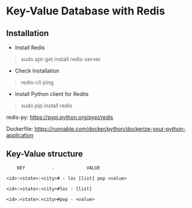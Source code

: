 # Key-Value Database with Redis

## Installation

- Install Redis 
> sudo apt-get install redis-server 

- Check Installation
> redis-cli ping

- Install Python client for Redits 
> sudo pip install redis

redis-py: https://pypi.python.org/pypi/redis 

Dockerfile: https://runnable.com/docker/python/dockerize-your-python-application

## Key-Value structure

        KEY          -            VALUE

`<id>:<state>:<city># - loc [list] pop <value>`

`<id>:<state>:<city>#loc - [list]`

`<id>:<state>:<city>#pop - <value>`

